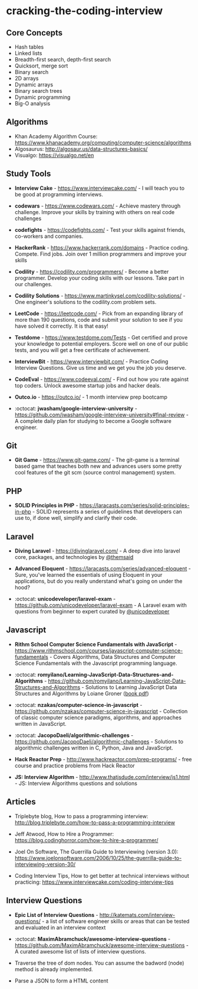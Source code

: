 # cracking-the-coding-interview

## Core Concepts

- Hash tables
- Linked lists
- Breadth-first search, depth-first search
- Quicksort, merge sort
- Binary search
- 2D arrays
- Dynamic arrays
- Binary search trees
- Dynamic programming
- Big-O analysis

## Algorithms

- Khan Academy Algorithm Course: https://www.khanacademy.org/computing/computer-science/algorithms
- Algosaurus: http://algosaur.us/data-structures-basics/
- Visualgo: https://visualgo.net/en

## Study Tools

- **Interview Cake** - https://www.interviewcake.com/ - I will teach you to be good at programming interviews.

- **codewars** - https://www.codewars.com/ - Achieve mastery through challenge. Improve your skills by training with others on real code challenges

- **codefights** - https://codefights.com/ - Test your skills against friends, co-workers and companies.

- **HackerRank** - https://www.hackerrank.com/domains - Practice coding. Compete. Find jobs. Join over 1 million programmers and improve your skills

- **Codility** - https://codility.com/programmers/ - Become a better programmer. Develop your coding skills with our lessons. Take part in our challenges.

- **Codility Solutions** - https://www.martinkysel.com/codility-solutions/ - One engineer's solutions to the codility.com problem sets.

- **LeetCode** - https://leetcode.com/ - Pick from an expanding library of more than 190 questions, code and submit your solution to see if you have solved it correctly. It is that easy!

- **Testdome** - https://www.testdome.com/Tests - Get certified and prove your knowledge
to potential employers. Score well on one of our public tests, and you will get a free certificate of achievement. 

- **InterviewBit** - https://www.interviewbit.com/ - Practice Coding Interview Questions. Give us time and we get you the job you deserve.

- **CodeEval** - https://www.codeeval.com/ - Find out how you rate against top coders. Unlock awesome startup jobs and hacker deals.

- **Outco.io** - https://outco.io/ - 1 month interview prep bootcamp

- :octocat: **jwasham/google-interview-university** - https://github.com/jwasham/google-interview-university#final-review - A complete daily plan for studying to become a Google software engineer.

## Git

- **Git Game** - https://www.git-game.com/ - The git-game is a terminal based game that teaches both new and advances users some pretty cool features of the git scm (source control management) system.

## PHP

- **SOLID Principles in PHP** - https://laracasts.com/series/solid-principles-in-php - SOLID represents a series of guidelines that developers can use to, if done well, simplify and clarify their code.

## Laravel

- **Diving Laravel** - https://divinglaravel.com/ - A deep dive into laravel core, packages, and technologies by [@themsaid](https://github.com/themsaid)

- **Advanced Eloquent** - https://laracasts.com/series/advanced-eloquent - Sure, you've learned the essentials of using Eloquent in your applications, but do you really understand what's going on under the hood?

- :octocat: **unicodeveloper/laravel-exam** - https://github.com/unicodeveloper/laravel-exam - A Laravel exam with questions from beginner to expert curated by [@unicodeveloper](https://github.com/unicodeveloper)

## Javascript

- **Rithm School Computer Science Fundamentals with JavaScript** - https://www.rithmschool.com/courses/javascript-computer-science-fundamentals - Covers Algorithms, Data Structures and Computer Science Fundamentals with the Javascript programming language.

- :octocat: **romyilano/Learning-JavaScript-Data-Structures-and-Algorithms** - https://github.com/romyilano/Learning-JavaScript-Data-Structures-and-Algorithms - Solutions to Learning JavaScript Data Structures and Algorithms by Loiane Groner ([book pdf](https://www.packtpub.com/application-development/learning-javascript-data-structures-and-algorithms))

- :octocat: **nzakas/computer-science-in-javascript** - https://github.com/nzakas/computer-science-in-javascript - Collection of classic computer science paradigms, algorithms, and approaches written in JavaScript.

- :octocat: **JacopoDaeli/algorithmic-challenges** - https://github.com/JacopoDaeli/algorithmic-challenges - Solutions to algorithmic challenges written in C, Python, Java and JavaScript.

- **Hack Reactor Prep** - http://www.hackreactor.com/prep-programs/ - free course and practice problems from Hack Reactor

- **JS: Interview Algorithm** - http://www.thatjsdude.com/interview/js1.html - JS: Interview Algorithms questions and solutions

## Articles

- Triplebyte blog, How to pass a programming interview: http://blog.triplebyte.com/how-to-pass-a-programming-interview

- Jeff Atwood, How to Hire a Programmer: https://blog.codinghorror.com/how-to-hire-a-programmer/

- Joel On Software, The Guerrilla Guide to Interviewing (version 3.0): https://www.joelonsoftware.com/2006/10/25/the-guerrilla-guide-to-interviewing-version-30/

- Coding Interview Tips, How to get better at technical interviews without practicing: https://www.interviewcake.com/coding-interview-tips

## Interview Questions

- **Epic List of Interview Questions** - http://katemats.com/interview-questions/ - a list of software engineer skills or areas that can be tested and evaluated in an interview context

- :octocat: **MaximAbramchuck/awesome-interview-questions** - https://github.com/MaximAbramchuck/awesome-interview-questions - A curated awesome list of lists of interview questions. 

- Traverse the tree of dom nodes. You can assume the badword (node) method is already implemented.

- Parse a JSON to form a HTML content
